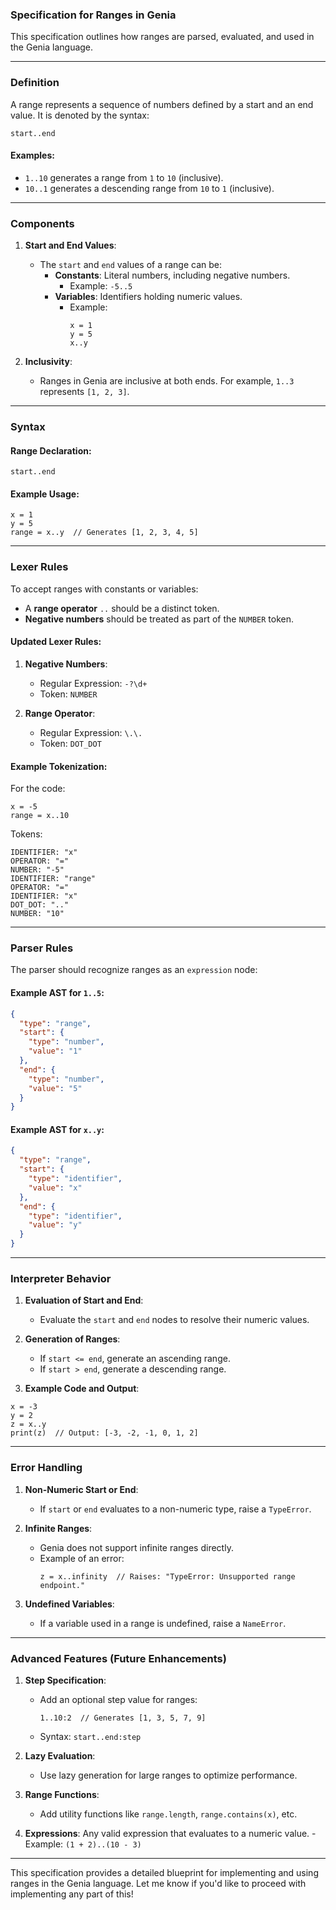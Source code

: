 ### Specification for Ranges in Genia

This specification outlines how ranges are parsed, evaluated, and used in the Genia language.

---

### **Definition**

A range represents a sequence of numbers defined by a start and an end value. It is denoted by the syntax:

```
start..end
```

#### Examples:
- `1..10` generates a range from `1` to `10` (inclusive).
- `10..1` generates a descending range from `10` to `1` (inclusive).

---

### **Components**

1. **Start and End Values**:
   - The `start` and `end` values of a range can be:
     - **Constants**: Literal numbers, including negative numbers.
       - Example: `-5..5`
     - **Variables**: Identifiers holding numeric values.
       - Example:
         ```
         x = 1
         y = 5
         x..y
         ```
     

2. **Inclusivity**:
   - Ranges in Genia are inclusive at both ends. For example, `1..3` represents `[1, 2, 3]`.

---

### **Syntax**

#### Range Declaration:
```genia
start..end
```

#### Example Usage:
```genia
x = 1
y = 5
range = x..y  // Generates [1, 2, 3, 4, 5]
```

---

### **Lexer Rules**

To accept ranges with constants or variables:
- A **range operator** `..` should be a distinct token.
- **Negative numbers** should be treated as part of the `NUMBER` token.

#### Updated Lexer Rules:
1. **Negative Numbers**:
   - Regular Expression: `-?\d+`
   - Token: `NUMBER`

2. **Range Operator**:
   - Regular Expression: `\.\.`
   - Token: `DOT_DOT`

#### Example Tokenization:
For the code:
```genia
x = -5
range = x..10
```

Tokens:
```plaintext
IDENTIFIER: "x"
OPERATOR: "="
NUMBER: "-5"
IDENTIFIER: "range"
OPERATOR: "="
IDENTIFIER: "x"
DOT_DOT: ".."
NUMBER: "10"
```

---

### **Parser Rules**

The parser should recognize ranges as an `expression` node:

#### Example AST for `1..5`:
```json
{
  "type": "range",
  "start": {
    "type": "number",
    "value": "1"
  },
  "end": {
    "type": "number",
    "value": "5"
  }
}
```

#### Example AST for `x..y`:
```json
{
  "type": "range",
  "start": {
    "type": "identifier",
    "value": "x"
  },
  "end": {
    "type": "identifier",
    "value": "y"
  }
}
```

---

### **Interpreter Behavior**

1. **Evaluation of Start and End**:
   - Evaluate the `start` and `end` nodes to resolve their numeric values.

2. **Generation of Ranges**:
   - If `start <= end`, generate an ascending range.
   - If `start > end`, generate a descending range.

3. **Example Code and Output**:
```genia
x = -3
y = 2
z = x..y
print(z)  // Output: [-3, -2, -1, 0, 1, 2]
```

---

### **Error Handling**

1. **Non-Numeric Start or End**:
   - If `start` or `end` evaluates to a non-numeric type, raise a `TypeError`.

2. **Infinite Ranges**:
   - Genia does not support infinite ranges directly.
   - Example of an error:
     ```genia
     z = x..infinity  // Raises: "TypeError: Unsupported range endpoint."
     ```

3. **Undefined Variables**:
   - If a variable used in a range is undefined, raise a `NameError`.

---

### **Advanced Features (Future Enhancements)**

1. **Step Specification**:
   - Add an optional step value for ranges:
     ```genia
     1..10:2  // Generates [1, 3, 5, 7, 9]
     ```
   - Syntax: `start..end:step`

2. **Lazy Evaluation**:
   - Use lazy generation for large ranges to optimize performance.

3. **Range Functions**:
   - Add utility functions like `range.length`, `range.contains(x)`, etc.

4. **Expressions**: Any valid expression that evaluates to a numeric value.
       - Example: `(1 + 2)..(10 - 3)`

---

This specification provides a detailed blueprint for implementing and using ranges in the Genia language. Let me know if you'd like to proceed with implementing any part of this!